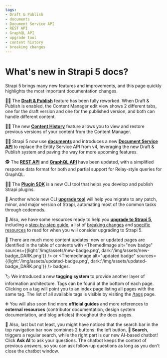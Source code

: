 ```yaml
---
tags:
- Draft & Publish
- documents
- Document Service API
- REST API
- GraphQL API 
- upgrade tool
- content history
- breaking changes
---
```

# What's new in Strapi 5 docs?

Strapi 5 brings many new features and improvements, and this page quickly highlights the most important documentation changes.

🧑‍🎨 The **[Draft & Publish](/cms/content-manager/saving-and-publishing-content)** feature has been fully reworked. When Draft & Publish is enabled, the Content Manager edit view shows 2 different tabs, one for the draft version and one for the published version, and both can handle different content.

🧙‍♀️ The new **[Content History](/cms/content-manager/working-with-content-history)** feature allows you to view and restore previous versions of your content from the Content Manager.

🧑‍🏫 Strapi 5 now use **[documents](/cms/api/document)** and introduces a new **[Document Service API](/cms/api/document-service)** to replace the Entity Service API from v4, leveraging the new Draft & Publish system and paving the way for more upcoming features.

🕵️ The **[REST API](/cms/api/rest)** and **[GraphQL API](/cms/api/graphql)** have been updated, with a simplified response data format for both and partial support for Relay-style queries for GraphQL.

👩‍🚀 The **[Plugin SDK](/cms/plugins-development/plugin-sdk)** is a new CLI tool that helps you develop and publish Strapi plugins.

🦾 Another whole new CLI **[upgrade tool](/cms/upgrade-tool)** will help you migrate to any patch, minor, and major version of Strapi, automating most of the common tasks through codemods.

👷 Also, we have some resources ready to help you **[upgrade to Strapi 5](/cms/migration/v4-to-v5/introduction-and-faq)**, including a [step-by-step guide](/cms/migration/v4-to-v5/step-by-step), a list of [breaking changes](/cms/migration/v4-to-v5/breaking-changes) and [specific resources](/cms/migration/v4-to-v5/additional-resources/introduction) to read for when you will consider upgrading to Strapi 5.

👀 There are much more content updates: new or updated pages are identified in the table of contents with <ThemedImage alt="new badge" sources={{light:'/img/assets/new-badge.png', dark:'/img/assets/new-badge_DARK.png'}} /> or <ThemedImage alt="updated badge" sources={{light:'/img/assets/updated-badge.png', dark:'/img/assets/updated-badge_DARK.png'}} /> badges.

🏷️ We introduced a new **tagging system** to provide another layer of information architecture. Tags can be found at the bottom of each page. Clicking on a tag will point you to an index page listing all pages with the same tag. The list of all available tags is visible by visiting the [/tags](/tags) page.

➕ You will also soon find more **official guides** and more references to **external resources** (contributor documentation, design system documentation, and blog articles) throughout the docs pages.

🤖 Also, last but not least, you might have noticed that the search bar in the top navigation bar now combines 2 buttons: the left button, **🔎 Search**, triggers a regular search, while the right part is our new AI-based chatbot! Click **Ask AI** to ask your questions. The chatbot keeps the context of previous answers, so you can ask follow-up questions as long as you don't close the chatbot window.

